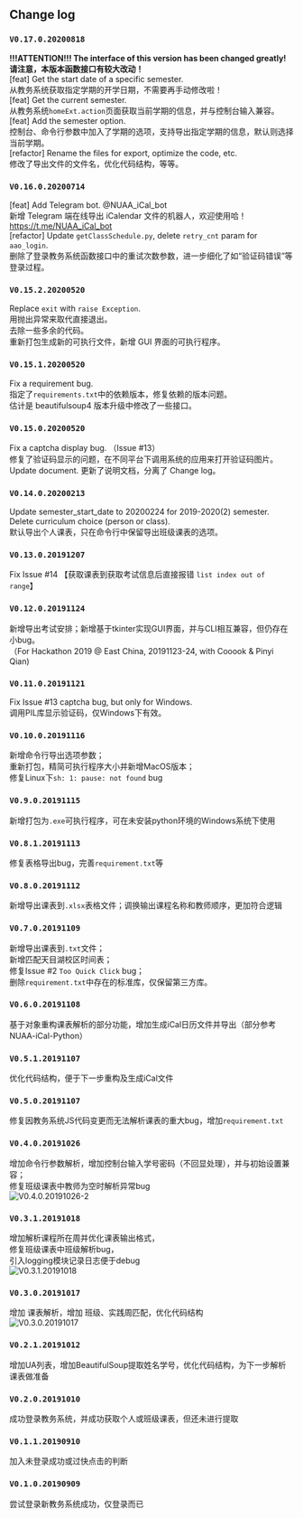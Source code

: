 ## Change log

### `V0.17.0.20200818`

**!!!ATTENTION!!! The interface of this version has been changed greatly!**    
**请注意，本版本函数接口有较大改动！**    
[feat] Get the start date of a specific semester.   
从教务系统获取指定学期的开学日期，不需要再手动修改啦！  
[feat] Get the current semester.   
从教务系统`homeExt.action`页面获取当前学期的信息，并与控制台输入兼容。  
[feat] Add the semester option.   
控制台、命令行参数中加入了学期的选项，支持导出指定学期的信息，默认则选择当前学期。  
[refactor] Rename the files for export, optimize the code, etc.   
修改了导出文件的文件名，优化代码结构，等等。  

### `V0.16.0.20200714`

[feat] Add Telegram bot.  @NUAA_iCal_bot   
新增 Telegram 端在线导出 iCalendar 文件的机器人，欢迎使用哈！  https://t.me/NUAA_iCal_bot  
[refactor] Update `getClassSchedule.py`, delete `retry_cnt` param for `aao_login`.  
删除了登录教务系统函数接口中的重试次数参数，进一步细化了如“验证码错误”等登录过程。  

### `V0.15.2.20200520`

Replace `exit` with `raise Exception`.  
用抛出异常来取代直接退出。  
去除一些多余的代码。  
重新打包生成新的可执行文件，新增 GUI 界面的可执行程序。  

### `V0.15.1.20200520`

Fix a requirement bug.  
指定了`requirements.txt`中的依赖版本，修复依赖的版本问题。  
估计是 beautifulsoup4 版本升级中修改了一些接口。  

### `V0.15.0.20200520`

Fix a captcha display bug. （Issue #13）  
修复了验证码显示的问题，在不同平台下调用系统的应用来打开验证码图片。  
Update document. 更新了说明文档，分离了 Change log。

### `V0.14.0.20200213`

Update semester_start_date to 20200224 for 2019-2020(2) semester. Delete curriculum choice (person or class).   
默认导出个人课表，只在命令行中保留导出班级课表的选项。  

### `V0.13.0.20191207` 

Fix Issue #14 【获取课表到获取考试信息后直接报错 `list index out of range`】

### `V0.12.0.20191124` 

新增导出考试安排；新增基于tkinter实现GUI界面，并与CLI相互兼容，但仍存在小bug。  
（For Hackathon 2019 @ East China, 20191123-24, with Cooook & Pinyi Qian)    

### `V0.11.0.20191121` 

Fix Issue #13 captcha bug, but only for Windows.  
调用PIL库显示验证码，仅Windows下有效。    

### `V0.10.0.20191116` 

新增命令行导出选项参数；  
重新打包，精简可执行程序大小并新增MacOS版本；  
修复Linux下`sh: 1: pause: not found` bug  

### `V0.9.0.20191115` 

新增打包为`.exe`可执行程序，可在未安装python环境的Windows系统下使用  

### `V0.8.1.20191113` 

修复表格导出bug，完善`requirement.txt`等  

### `V0.8.0.20191112` 

新增导出课表到`.xlsx`表格文件；调换输出课程名称和教师顺序，更加符合逻辑   

### `V0.7.0.20191109` 

新增导出课表到`.txt`文件；  
新增匹配天目湖校区时间表；  
修复Issue #2 `Too Quick Click` bug；  
删除`requirement.txt`中存在的标准库，仅保留第三方库。  

### `V0.6.0.20191108` 

基于对象重构课表解析的部分功能，增加生成iCal日历文件并导出（部分参考NUAA-iCal-Python）  

### `V0.5.1.20191107`

优化代码结构，便于下一步重构及生成iCal文件  

### `V0.5.0.20191107` 

修复因教务系统JS代码变更而无法解析课表的重大bug，增加`requirement.txt`

### `V0.4.0.20191026` 

增加命令行参数解析，增加控制台输入学号密码（不回显处理），并与初始设置兼容；  
修复班级课表中教师为空时解析异常bug  
![V0.4.0.20191026-2](img/V0.4.0.20191026-2.png)  

### `V0.3.1.20191018` 

增加解析课程所在周并优化课表输出格式，  
修复班级课表中班级解析bug，  
引入logging模块记录日志便于debug  
![V0.3.1.20191018](img/V0.3.1.20191018.png)

### `V0.3.0.20191017` 

增加 课表解析，增加 班级、实践周匹配，优化代码结构   
![V0.3.0.20191017](img/V0.3.0.20191017.png)  

### `V0.2.1.20191012` 

增加UA列表，增加BeautifulSoup提取姓名学号，优化代码结构，为下一步解析课表做准备  

### `V0.2.0.20191010` 

成功登录教务系统，并成功获取个人或班级课表，但还未进行提取  

### `V0.1.1.20190910` 

加入未登录成功或过快点击的判断  

### `V0.1.0.20190909` 

尝试登录新教务系统成功，仅登录而已  

